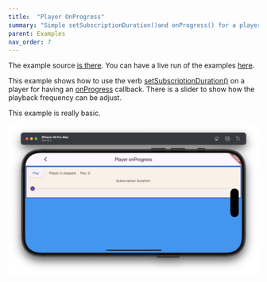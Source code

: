 ```yaml
---
title:  "Player OnProgress"
summary: "Simple setSubscriptionDuration()and onProgress() for a player"
parent: Examples
nav_order: 7
---
```


The example source [is there](https://github.com/canardoux/flutter_sound/blob/master/example/lib/player_onProgress/player_on_progress.dart). You can have a live run of the examples [here](/live/index.html).

This example shows how to use the verb [setSubscriptionDuration()](/api/player/FlutterSoundPlayer/setSubscriptionDuration.html) on a player for having an [onProgress](/api/player/FlutterSoundPlayer/onProgress.html) callback.
There is a slider to show how the playback frequency can be adjust.

This example is really basic.

![screen shot](ScreenShots/PlayerOnProgress.png)